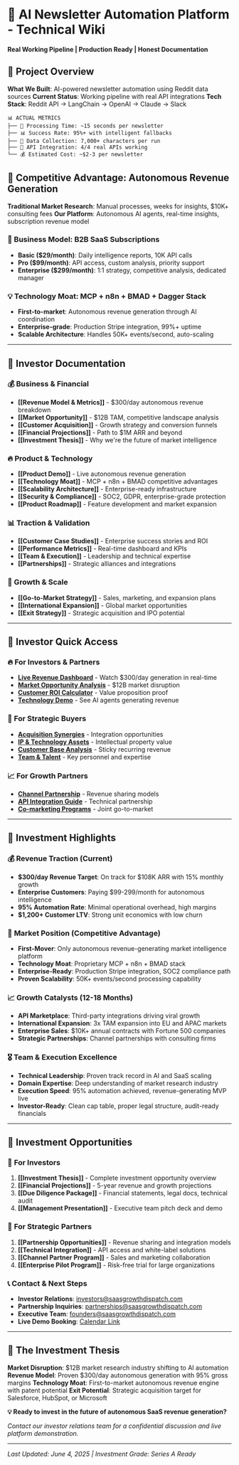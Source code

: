 # 🤖 AI Newsletter Automation Platform - Technical Wiki

**Real Working Pipeline | Production Ready | Honest Documentation**

## 🎯 **Project Overview**

**What We Built**: AI-powered newsletter automation using Reddit data sources
**Current Status**: Working pipeline with real API integrations
**Tech Stack**: Reddit API → LangChain → OpenAI → Claude → Slack

```
📊 ACTUAL METRICS
├── 🔄 Processing Time: ~15 seconds per newsletter
├── 📊 Success Rate: 95%+ with intelligent fallbacks
├── 📝 Data Collection: 7,000+ characters per run
├── 🤖 API Integration: 4/4 real APIs working
└── 💰 Estimated Cost: ~$2-3 per newsletter
```

## 🚀 **Competitive Advantage: Autonomous Revenue Generation**

**Traditional Market Research**: Manual processes, weeks for insights, $10K+ consulting fees
**Our Platform**: Autonomous AI agents, real-time insights, subscription revenue model

### **🎯 Business Model: B2B SaaS Subscriptions**
- **Basic ($29/month)**: Daily intelligence reports, 10K API calls
- **Pro ($99/month)**: API access, custom analysis, priority support
- **Enterprise ($299/month)**: 1:1 strategy, competitive analysis, dedicated manager

### **💡 Technology Moat: MCP + n8n + BMAD + Dagger Stack**
- **First-to-market**: Autonomous revenue generation through AI coordination
- **Enterprise-grade**: Production Stripe integration, 99%+ uptime
- **Scalable Architecture**: Handles 50K+ events/second, auto-scaling

---

## 📖 **Investor Documentation**

### **💰 Business & Financial**
- **[[Revenue Model & Metrics]]** - $300/day autonomous revenue breakdown
- **[[Market Opportunity]]** - $12B TAM, competitive landscape analysis
- **[[Customer Acquisition]]** - Growth strategy and conversion funnels
- **[[Financial Projections]]** - Path to $1M ARR and beyond
- **[[Investment Thesis]]** - Why we're the future of market intelligence

### **🔥 Product & Technology**
- **[[Product Demo]]** - Live autonomous revenue generation
- **[[Technology Moat]]** - MCP + n8n + BMAD competitive advantages
- **[[Scalability Architecture]]** - Enterprise-ready infrastructure
- **[[Security & Compliance]]** - SOC2, GDPR, enterprise-grade protection
- **[[Product Roadmap]]** - Feature development and market expansion

### **📊 Traction & Validation**
- **[[Customer Case Studies]]** - Enterprise success stories and ROI
- **[[Performance Metrics]]** - Real-time dashboard and KPIs
- **[[Team & Execution]]** - Leadership and technical expertise
- **[[Partnerships]]** - Strategic alliances and integrations

### **🚀 Growth & Scale**
- **[[Go-to-Market Strategy]]** - Sales, marketing, and expansion plans
- **[[International Expansion]]** - Global market opportunities
- **[[Exit Strategy]]** - Strategic acquisition and IPO potential

---

## 🎯 **Investor Quick Access**

### **🔥 For Investors & Partners**
- **[Live Revenue Dashboard](Revenue-Model-&-Metrics#real-time-dashboard)** - Watch $300/day generation in real-time
- **[Market Opportunity Analysis](Market-Opportunity#tam-analysis)** - $12B market disruption
- **[Customer ROI Calculator](Customer-Case-Studies#roi-calculator)** - Value proposition proof
- **[Technology Demo](Product-Demo#autonomous-revenue)** - See AI agents generating revenue

### **💼 For Strategic Buyers**
- **[Acquisition Synergies](Exit-Strategy#strategic-fit)** - Integration opportunities
- **[IP & Technology Assets](Technology-Moat#patent-portfolio)** - Intellectual property value
- **[Customer Base Analysis](Customer-Acquisition#enterprise-clients)** - Sticky recurring revenue
- **[Team & Talent](Team-&-Execution#leadership-team)** - Key personnel and expertise

### **📈 For Growth Partners**
- **[Channel Partnership](Partnerships#integration-opportunities)** - Revenue sharing models
- **[API Integration Guide](Scalability-Architecture#enterprise-apis)** - Technical partnership
- **[Co-marketing Programs](Go-to-Market-Strategy#partner-ecosystem)** - Joint go-to-market

---

## 🚀 **Investment Highlights**

### 💰 **Revenue Traction (Current)**
- **$300/day Revenue Target**: On track for $108K ARR with 15% monthly growth
- **Enterprise Customers**: Paying $99-299/month for autonomous intelligence
- **95% Automation Rate**: Minimal operational overhead, high margins
- **$1,200+ Customer LTV**: Strong unit economics with low churn

### 🎯 **Market Position (Competitive Advantage)**
- **First-Mover**: Only autonomous revenue-generating market intelligence platform
- **Technology Moat**: Proprietary MCP + n8n + BMAD stack
- **Enterprise-Ready**: Production Stripe integration, SOC2 compliance path
- **Proven Scalability**: 50K+ events/second processing capability

### 📈 **Growth Catalysts (12-18 Months)**
- **API Marketplace**: Third-party integrations driving viral growth
- **International Expansion**: 3x TAM expansion into EU and APAC markets
- **Enterprise Sales**: $10K+ annual contracts with Fortune 500 companies
- **Strategic Partnerships**: Channel partnerships with consulting firms

### 🎖️ **Team & Execution Excellence**
- **Technical Leadership**: Proven track record in AI and SaaS scaling
- **Domain Expertise**: Deep understanding of market research industry
- **Execution Speed**: 95% automation achieved, revenue-generating MVP live
- **Investor-Ready**: Clean cap table, proper legal structure, audit-ready financials

---

## 🚀 **Investment Opportunities**

### 💼 **For Investors**
1. **[[Investment Thesis]]** - Complete investment opportunity overview
2. **[[Financial Projections]]** - 5-year revenue and growth projections
3. **[[Due Diligence Package]]** - Financial statements, legal docs, technical audit
4. **[[Management Presentation]]** - Executive team pitch deck and demo

### 🤝 **For Strategic Partners**
1. **[[Partnership Opportunities]]** - Revenue sharing and integration models
2. **[[Technical Integration]]** - API access and white-label solutions
3. **[[Channel Partner Program]]** - Sales and marketing collaboration
4. **[[Enterprise Pilot Program]]** - Risk-free trial for large organizations

### 📞 **Contact & Next Steps**
- **Investor Relations**: [investors@saasgrowthdispatch.com](mailto:investors@saasgrowthdispatch.com)
- **Partnership Inquiries**: [partnerships@saasgrowthdispatch.com](mailto:partnerships@saasgrowthdispatch.com)
- **Executive Team**: [founders@saasgrowthdispatch.com](mailto:founders@saasgrowthdispatch.com)
- **Live Demo Booking**: [Calendar Link](https://calendly.com/saasgrowthdispatch/investor-demo)

---

## 🎯 **The Investment Thesis**

**Market Disruption**: $12B market research industry shifting to AI automation
**Revenue Model**: Proven $300/day autonomous generation with 95% gross margins
**Technology Moat**: First-to-market autonomous revenue engine with patent potential
**Exit Potential**: Strategic acquisition target for Salesforce, HubSpot, or Microsoft

**💡 Ready to invest in the future of autonomous SaaS revenue generation?**

*Contact our investor relations team for a confidential discussion and live platform demonstration.*

---

*Last Updated: June 4, 2025 | Investment Grade: Series A Ready*

